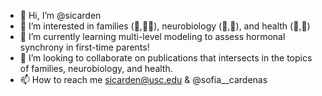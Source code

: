 - 👋 Hi, I’m @sicarden
- 👀 I’m interested in families (👶,🤰🏻), neurobiology (🧠,🧫), and health (🧘,🧗)
- 🌱 I’m currently learning multi-level modeling to assess hormonal synchrony in first-time parents!
- 💞️ I’m looking to collaborate on publications that intersects in the topics of families, neurobiology, and health.
- 📫 How to reach me sicarden@usc.edu & @sofia__cardenas

<!---
sicarden/sicarden is a ✨ special ✨ repository because its `README.md` (this file) appears on your GitHub profile.
You can click the Preview link to take a look at your changes.
--->

